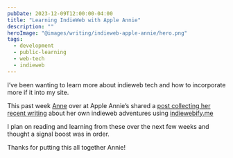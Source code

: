 ```yaml
---
pubDate: 2023-12-09T12:00:00-04:00
title: "Learning IndieWeb with Apple Annie"
description: ""
heroImage: "@images/writing/indieweb-apple-annie/hero.png"
tags:
  - development
  - public-learning
  - web-tech
  - indieweb
---
```


I’ve been wanting to learn more about indieweb tech and how to incorporate more if it into my site.

This past week [Anne](https://omg.anniegreens.lol/) over at Apple Annie’s shared a [post collecting her recent writing](https://weblog.anniegreens.lol/2023/12/diving-into-indiewebify-me-microformats-a-series) about her own indieweb adventures using [indiewebify.me](https://indiewebify.me)

I plan on reading and learning from these over the next few weeks and thought a signal boost was in order.

Thanks for putting this all together Annie!
